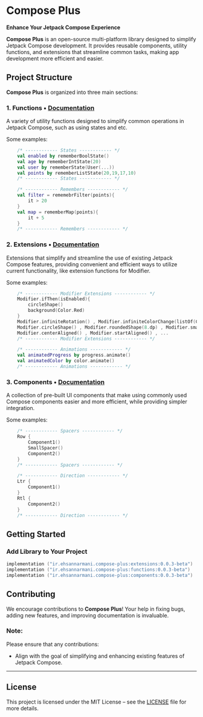 
# **Compose Plus**
**Enhance Your Jetpack Compose Experience**

**Compose Plus** is an open-source multi-platform library designed to simplify Jetpack Compose development. It provides reusable components, utility functions, and extensions that streamline common tasks, making app development more efficient and easier.

## **Project Structure**

**Compose Plus** is organized into three main sections:

### 1. Functions • [Documentation](https://nothing.com)
A variety of utility functions designed to simplify common operations in Jetpack Compose, such as using states and etc.


Some examples:
```kotlin
    /* ------------ States ------------ */
    val enabled by rememberBoolState()
    val age by rememberIntState(20)
    val user by rememberState(User(...))
    val points by rememberListState(20,19,17,10)
    /* ------------ States ------------ */

    /* ------------ Remembers ------------ */
    val filter = rememebrFilter(points){
        it > 20
    }
    val map = rememberMap(points){
        it + 5
    }
    /* ------------ Remembers ------------ */
```

### 2. Extensions • [Documentation](https://nothing.com)
Extensions that simplify and streamline the use of existing Jetpack Compose features, providing convenient and efficient ways to utilize current functionality, like extension functions for Modifier.

Some examples:
```kotlin
    /* ------------ Modifier Extensions ------------ */
    Modifier.ifThen(isEnabled){
        circleShape()
        background(Color.Red)
    }
    Modifier.infiniteRotation() , Modifier.infiniteColorChange(listOf(Color.Red,Color.Blue)) , ...
    Modifier.circleShape() , Modifier.roundedShape(8.dp) , Modifier.smallRounded() , ...
    Modifier.centerAligned() , Modifier.startAligned() , ...
    /* ------------ Modifier Extensions ------------ */

    /* ------------ Animations ------------ */
    val animatedProgress by progress.animate()
    val animatedColor by color.animate() 
    /* ------------ Animations ------------ */
```

### 3. Components • [Documentation](https://nothing.com)
A collection of pre-built UI components that make using commonly used Compose components easier and more efficient, while providing simpler integration.

Some examples:
```kotlin
    /* ------------ Spacers ------------ */
    Row {
        Component1()
        SmallSpacer()
        Component2()
    }
    /* ------------ Spacers ------------ */

    /* ------------ Direction ------------ */
    Ltr {
        Component1()
    }
    Rtl {
        Component2()
    }
    /* ------------ Direction ------------ */
```

## **Getting Started**

### **Add Library to Your Project**

```kotlin
implementation ("ir.ehsannarmani.compose-plus:extensions:0.0.3-beta")
implementation ("ir.ehsannarmani.compose-plus:functions:0.0.3-beta")
implementation ("ir.ehsannarmani.compose-plus:components:0.0.3-beta")
```

## **Contributing**

We encourage contributions to **Compose Plus**! Your help in fixing bugs, adding new features, and improving documentation is invaluable.

### **Note**:
Please ensure that any contributions:
- Align with the goal of simplifying and enhancing existing features of Jetpack Compose.

---

## **License**

This project is licensed under the MIT License – see the [LICENSE](https://github.com/ehsannarmani/compose-plus/blob/master/LICENSE) file for more details.
